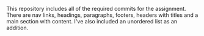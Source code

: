 This repository includes all of the required commits for the assignment. There are nav links, headings, paragraphs, footers, headers with titles and a main section with content.
I've also included an unordered list as an addition.
